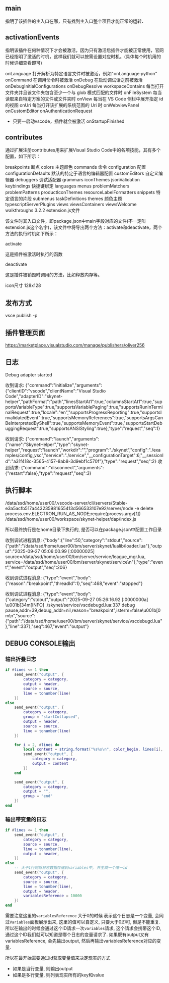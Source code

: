 ## main

指明了该插件的主入口在哪，只有找到主入口整个项目才能正常的运转、

## activationEvents

指明该插件在何种情况下才会被激活，因为只有激活后插件才能被正常使用，官网已经指明了激活的时机，这样我们就可以按需设置对应时机。(具体每个时机用的时候详细查看即可)

onLanguage 打开解析为特定语言文件时被激活，例如"onLanguage:python"
onCommand 在调用命令时被激活
onDebug 在启动调试话之前被激活
onDebugInitialConfigurations
onDebugResolve
workspaceContains 每当打开文件夹并且该文件夹包含至少一个与 glob 模式匹配的文件时
onFileSystem 每当读取来自特定方案的文件或文件夹时
onView 每当在 VS Code 侧栏中展开指定 id 的视图
onUri 每当打开该扩展的系统范围的 Uri 时
onWebviewPanel
onCustomEditor
onAuthenticationRequest
* 只要一启动vscode，插件就会被激活
onStartupFinished

## contributes

通过扩展注册contributes用来扩展Visual Studio Code中的各项技能，其有多个配置，如下所示：

breakpoints 断点
colors 主题颜色
commands 命令
configuration 配置
configurationDefaults 默认的特定于语言的编辑器配置
customEditors 自定义编辑器
debuggers 调试适配器
grammars
iconThemes
jsonValidation
keybindings 快捷键绑定
languages
menus
problemMatchers
problemPatterns
productIconThemes
resourceLabelFormatters
snippets 特定语言的片段
submenus
taskDefinitions
themes 颜色主题
typescriptServerPlugins
views
viewsContainers
viewsWelcome
walkthroughs
3.2.2 extension.js文件

该文件时其入口文件，即package.json中main字段对应的文件(不一定叫extension.js这个名字)，该文件中将导出两个方法：activate和deactivate，两个方法的执行时机如下所示：

activate

这是插件被激活时执行的函数

deactivate

这是插件被销毁时调用的方法，比如释放内存等。


icon尺寸
128x128

## 发布方式

vsce publish -p <personal access token>

## 插件管理页面

https://marketplace.visualstudio.com/manage/publishers/oliver256

## 日志

Debug adapter started

收到请求: {"command":"initialize","arguments":{"clientID":"vscode","clientName":"Visual Studio Code","adapterID":"skynet-helper","pathFormat":"path","linesStartAt1":true,"columnsStartAt1":true,"supportsVariableType":true,"supportsVariablePaging":true,"supportsRunInTerminalRequest":true,"locale":"en","supportsProgressReporting":true,"supportsInvalidatedEvent":true,"supportsMemoryReferences":true,"supportsArgsCanBeInterpretedByShell":true,"supportsMemoryEvent":true,"supportsStartDebuggingRequest":true,"supportsANSIStyling":true},"type":"request","seq":1}


收到请求: {"command":"launch","arguments":{"name":"SkynetHelper","type":"skynet-helper","request":"launch","workdir":"","program":"./skynet","config":"./examples/config_vsc","service":"./service","__configurationTarget":6,"__sessionId":"a31f418c-3565-4157-8ab8-3d9ebf1c570f"},"type":"request","seq":2}
收到请求: {"command":"disconnect","arguments":{"restart":false},"type":"request","seq":3}

## 执行脚本

/data/ssd/home/user00/.vscode-server/cli/servers/Stable-e3a5acfb517a443235981655413d566533107e92/server/node -e delete process.env.ELECTRON_RUN_AS_NODE;require(process.argv[1]) /data/ssd/home/user00/workspace/skynet-helper/dap/index.js

所以最终执行是在home目录下执行的, 是否可以在package.json中配置工作目录


收到调试进程消息: {"body":{"line":50,"category":"stdout","source":{"path":"/data/ssd/home/user00/bm/server/skynet/lualib/loader.lua"},"output":"2025-09-27 05:06:00.99 [:00000025] source=/data/ssd/home/user00/bm/server/service/league_mgr.lua, service=/data/ssd/home/user00/bm/server/skynet/service\n"},"type":"event","event":"output","seq":206}

收到调试进程消息: {"type":"event","body":{"reason":"breakpoint","threadId":1},"seq":468,"event":"stopped"}

收到调试进程消息: {"type":"event","body":{"category":"stdout","output":"2025-09-27 05:26:16.92 [:0000000a] \u001b[34m[INFO] ./skynet/service/vscdebugd.lua:337 debug pause,addr=39,debug_addr=nil,reason=\"breakpoint\",isterm=false\u001b[0m\n","source":{"path":"/data/ssd/home/user00/bm/server/skynet/service/vscdebugd.lua"},"line":337},"seq":467,"event":"output"}


## DEBUG CONSOLE输出

### 输出折叠日志
```lua
if #lines <= 1 then
    send_event("output", {
        category = category,
        output = header,
        source = source,
        line = tonumber(line)
    })
else
    send_event("output", {
        category = category,
        group = "startCollapsed",
        output = header,
        source = source,
        line = tonumber(line)
    })

    for i = 2, #lines do
        local content = string.format("%s%s\n", color_begin, lines[i], color_end)
        send_event("output", {
            category = category,
            output = content
        })
    end

    send_event("output", {
        category = category,
        output = "",
        group = "end"
    })
end
```

### 输出带变量的日志
```lua
if #lines <= 1 then
    send_event("output", {
        category = category,
        source = source,
        line = tonumber(line),
        output = header,
    })
else
    -- 大于1行则将日志数据存储到variables中, 并生成一个唯一id
    send_event("output", {
        category = category,
        source = source,
        line = tonumber(line),
        output = header,
        variablesReference = 10000
    })
end
```

需要注意这里的`variablesReference` 大于0的时候 表示这个日志是一个变量, 会同过`Variables`面板展示出来, 这里的值可以自定义, 只要大于0即可, 但是不能重复.
所以在输出的时候会通过这个ID请求一次`variables`请求, 这个请求会携带这个ID, 通过这个ID我们就可以知道是哪个日志的变量请求了.
如果既有output又有variablesReference, 会先输出output, 然后再输出variablesReference对应的变量.

所以在最开始需要通过id获取变量值来决定现实的方式
- 如果是当行变量, 则输出output
- 如果是多行变量, 则列表现实所有的key和value 